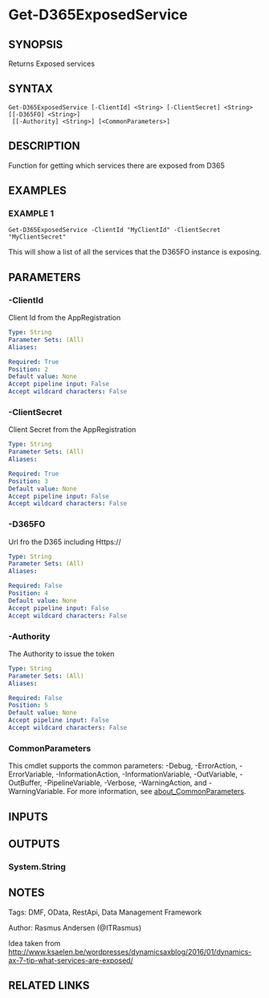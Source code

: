 ﻿---
external help file: d365fo.tools-help.xml
Module Name: d365fo.tools
online version:
schema: 2.0.0
---

# Get-D365ExposedService

## SYNOPSIS
Returns Exposed services

## SYNTAX

```
Get-D365ExposedService [-ClientId] <String> [-ClientSecret] <String> [[-D365FO] <String>]
 [[-Authority] <String>] [<CommonParameters>]
```

## DESCRIPTION
Function for getting which services there are exposed from D365

## EXAMPLES

### EXAMPLE 1
```
Get-D365ExposedService -ClientId "MyClientId" -ClientSecret "MyClientSecret"
```

This will show a list of all the services that the D365FO instance is exposing.

## PARAMETERS

### -ClientId
Client Id from the AppRegistration

```yaml
Type: String
Parameter Sets: (All)
Aliases:

Required: True
Position: 2
Default value: None
Accept pipeline input: False
Accept wildcard characters: False
```

### -ClientSecret
Client Secret from the AppRegistration

```yaml
Type: String
Parameter Sets: (All)
Aliases:

Required: True
Position: 3
Default value: None
Accept pipeline input: False
Accept wildcard characters: False
```

### -D365FO
Url fro the D365 including Https://

```yaml
Type: String
Parameter Sets: (All)
Aliases:

Required: False
Position: 4
Default value: None
Accept pipeline input: False
Accept wildcard characters: False
```

### -Authority
The Authority to issue the token

```yaml
Type: String
Parameter Sets: (All)
Aliases:

Required: False
Position: 5
Default value: None
Accept pipeline input: False
Accept wildcard characters: False
```

### CommonParameters
This cmdlet supports the common parameters: -Debug, -ErrorAction, -ErrorVariable, -InformationAction, -InformationVariable, -OutVariable, -OutBuffer, -PipelineVariable, -Verbose, -WarningAction, and -WarningVariable. For more information, see [about_CommonParameters](http://go.microsoft.com/fwlink/?LinkID=113216).

## INPUTS

## OUTPUTS

### System.String
## NOTES
Tags: DMF, OData, RestApi, Data Management Framework

Author: Rasmus Andersen (@ITRasmus)

Idea taken from http://www.ksaelen.be/wordpresses/dynamicsaxblog/2016/01/dynamics-ax-7-tip-what-services-are-exposed/

## RELATED LINKS
